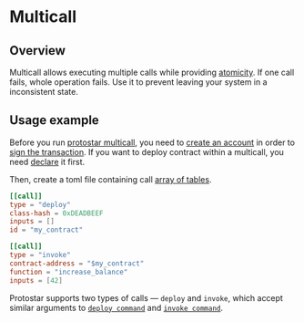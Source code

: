 # Multicall

## Overview
Multicall allows executing multiple calls while providing [atomicity](https://en.wikipedia.org/wiki/Atomicity_(database_systems)). If one call fails, whole operation fails. Use it to prevent leaving your system in a inconsistent state. 


## Usage example

Before you run [protostar multicall](/docs/cli-reference#multicall), you need to [create an account](./05-deploy-account.md) in order to [sign the transaction](./06-signing.md). If you want to deploy contract within a multicall, you need [declare](./03-declare.md) it first.


Then, create a toml file containing call [array of tables](https://toml.io/en/v1.0.0#array-of-tables).

```toml
[[call]]
type = "deploy"
class-hash = 0xDEADBEEF
inputs = []
id = "my_contract"

[[call]]
type = "invoke"
contract-address = "$my_contract"
function = "increase_balance"
inputs = [42]
```

Protostar supports two types of calls — `deploy` and `invoke`, which accept similar arguments to [`deploy command`](/docs/cli-reference#deploy) and [`invoke command`](/docs/cli-reference#invoke).